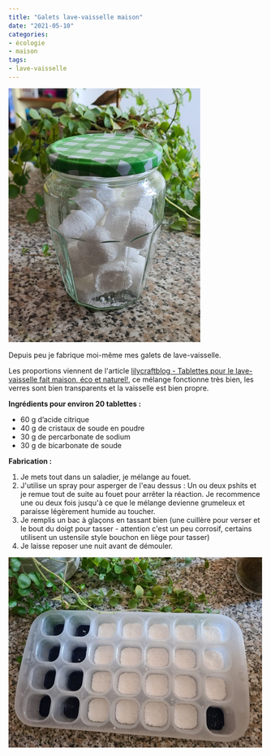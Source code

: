 ```yaml
---
title: "Galets lave-vaisselle maison"
date: "2021-05-10"
categories: 
- écologie
- maison
tags: 
- lave-vaisselle
---
```


![galets_lave_vaisselle_1](galets_lave_vaisselle_1.jpg)

Depuis peu je fabrique moi-même mes galets de lave-vaisselle.

Les proportions viennent de l'article [lilycraftblog - Tablettes pour le lave-vaisselle fait maison, éco et naturel!](https://lilycraftblog.com/faire-des-tablettes-lave-vaisselle-maison/), ce mélange fonctionne très bien, les verres sont bien transparents et la vaisselle est bien propre.

**Ingrédients pour environ 20 tablettes :**

- 60 g d’acide citrique
- 40 g de cristaux de soude en poudre
- 30 g de percarbonate de sodium
- 30 g de bicarbonate de soude

**Fabrication :**

1. Je mets tout dans un saladier, je mélange au fouet.
2. J'utilise un spray pour asperger de l'eau dessus : Un ou deux pshits et je remue tout de suite au fouet pour arrêter la réaction. Je recommence une ou deux fois jusqu'à ce que le mélange devienne grumeleux et paraisse légèrement humide au toucher.
3. Je remplis un bac à glaçons en tassant bien (une cuillère pour verser et le bout du doigt pour tasser - attention c'est un peu corrosif, certains utilisent un ustensile style bouchon en liège pour tasser)
4. Je laisse reposer une nuit avant de démouler.

![galets_lave_vaisselle_2](galets_lave_vaisselle_2.jpg)

